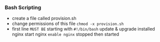 ### Bash Scripting
- create a file called provision.sh
- change permissions of this file `chmod -x provision.sh`
- first line `MUST BE` starting with `#!/bin/bash`
update & upgrade
installed nginx
start nginx
`enable nginx`
stopped then started
